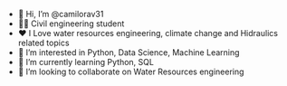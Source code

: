 - 👋 Hi, I’m @camilorav31
- 👨‍🎓 Civil engineering student
- ❤️ I Love water resources engineering, climate change and Hidraulics related topics
- 👀 I’m interested in Python, Data Science, Machine Learning
- 🌱 I’m currently learning Python, SQL
- 💞️ I’m looking to collaborate on Water Resources engineering



<!---
camilorav31/camilorav31 is a ✨ special ✨ repository because its `README.md` (this file) appears on your GitHub profile.
You can click the Preview link to take a look at your changes.
--->
